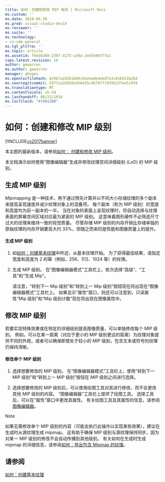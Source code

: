 ```yaml
---
title: 如何：创建和修改 MIP 级别 | Microsoft Docs
ms.custom: ''
ms.date: 2018-06-30
ms.prod: visual-studio-dev14
ms.reviewer: ''
ms.suite: ''
ms.technology:
- vs-ide-general
ms.tgt_pltfrm: ''
ms.topic: article
ms.assetid: f64d4369-2307-4175-a39a-2e45506f7fa1
caps.latest.revision: 16
author: gewarren
ms.author: gewarren
manager: ghogen
ms.openlocfilehash: 629b7a2d2b1b80c8a2eede4ebd7a3c016651b2bd
ms.sourcegitcommit: 55f7ce2d5d2e458e35c45787f1935b237ee5c9f8
ms.translationtype: MT
ms.contentlocale: zh-CN
ms.lasthandoff: 08/22/2018
ms.locfileid: "47481280"
---
```

# <a name="how-to-create-and-modify-mip-levels"></a>如何：创建和修改 MIP 级别
[!INCLUDE[vs2017banner](../includes/vs2017banner.md)]

本主题的最新版本，请参阅[如何： 创建和修改 MIP 级别](https://docs.microsoft.com/visualstudio/designers/how-to-create-and-modify-mip-levels)。  
  
本文档演示如何使用“图像编辑器”生成并修改纹理空间详细级别 (LoD) 的 MIP 级别。  
  
## <a name="generating-mip-levels"></a>生成 MIP 级别  
 *Mipmapping* 是一种技术，用于通过预先计算并以不同大小存储纹理的多个副本来提高呈现速度并减少纹理对象上的混叠项。 每个副本（称为 MIP 级别）的宽度和高度均为前一副本的一半。 当在对象的表面上呈现纹理时，将自动选择与纹理表面的屏幕空间区域对应最为紧密的 MIP 级别。 这意味着图形硬件不必筛选尺寸过大的纹理来维持一致的视觉质量。 尽管存储 MIP 级别的内存开销比存储单独的原始纹理的内存开销要高大约 33%，但随之而来的是性能和图像质量上的提升。  
  
#### <a name="to-generate-mip-levels"></a>生成 MIP 级别  
  
1.  如[如何：创建基本纹理](../designers/how-to-create-a-basic-texture.md)中所述，从基本纹理开始。 为了获得最佳结果，请指定宽度和高度为 2 的幂（例如，256、512、1024 等）的纹理。  
  
2.  生成 MIP 级别。 在“图像编辑器模式”工具栏上，依次选择“高级”、“工具”和“生成 Mip”。  
  
     请注意，“转到下一 Mip 级别”和“转到上一 Mip 级别”按钮现在将出现在“图像编辑器模式”工具栏上。 如果显示“属性”窗口，则还可以注意到，只读属性“Mip 级别”和“Mip 级别计数”现在将出现在图像属性中。  
  
## <a name="modifying-mip-levels"></a>修改 MIP 级别  
 若要实现特殊效果或在特定的详细级别提高图像质量，可以单独修改每个 MIP 级别。 例如，可以在某一距离（对应于更小的 MIP 级别更远的距离）为纹理对象提供不同的外观，或者可以确保即使处于较小的 MIP 级别，包含文本或符号的纹理仍保持清晰。  
  
#### <a name="to-modify-an-individual-mip-level"></a>修改单个 MIP 级别  
  
1.  选择想要修改的 MIP 级别。 在“图像编辑器模式”工具栏上，使用“转到下一 MIP 级别”和“转到上一 MIP 级别”按钮在 MIP 级别之间进行选择。  
  
2.  选择想要修改的 MIP 级别后，可以使用绘图工具对其进行修改，而不会更改其他 MIP 级别的内容。 “图像编辑器”工具栏上提供了绘图工具。 选择工具后，可以在“属性”窗口中更改其属性。 有关绘图工具及其属性的信息，请参阅[图像编辑器](../designers/image-editor.md)。  
  
> [!NOTE]
>  如果无需修改单个 MIP 级别的内容（可能会执行此操作以实现某些效果），建议在生成时从源纹理生成 mipmap。 这有助于确保 MIP 级别与源纹理保持同步，因为对某一 MIP 级别的修改不会自动传播到其他级别。 有关如何在生成时生成 mipmap 的详细信息，请参阅[如何：导出包含 Mipmap 的纹理](../designers/how-to-export-a-texture-that-contains-mipmaps.md)。  
  
## <a name="see-also"></a>请参阅  
 [如何：创建基本纹理](../designers/how-to-create-a-basic-texture.md)




